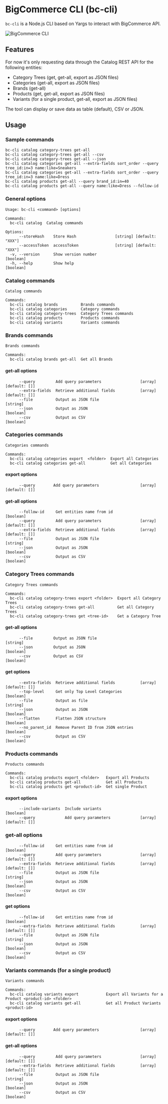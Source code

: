 # BigCommerce CLI (bc-cli)

`bc-cli` is a Node.js CLI based on Yargs to interact with BigCommerce API. 

![BigCommerce CLI](./docs/bc-cli-table.png)

## Features

For now it's only requesting data through the Catalog REST API for the following entities:

- Category Trees (get, get-all, export as JSON files)
- Categories (get-all, export as JSON files)
- Brands (get-all)
- Products (get, get-all, export as JSON files)
- Variants (for a single product, get-all, export as JSON files)

The tool can display or save data as table (default), CSV or JSON.

## Usage

### Sample commands

```
bc-cli catalog category-trees get-all
bc-cli catalog category-trees get-all --csv
bc-cli catalog category-trees get-all --json
bc-cli catalog categories get-all --extra-fields sort_order --query tree_id:in=3 name:like=Sneakers
bc-cli catalog categories get-all --extra-fields sort_order --query tree_id:in=3 name:like=Dress
bc-cli catalog products get-all --query brand_id:in=40
bc-cli catalog products get-all --query name:like=Dress --follow-id
```

### General options

```
Usage: bc-cli <command> [options]

Commands:
  bc-cli catalog  Catalog commands

Options:
      --storeHash    Store Hash                 [string] [default: "XXX"]
      --accessToken  accessToken                [string] [default: "XXX"]
  -v, --version      Show version number                               [boolean]
  -h, --help         Show help                                         [boolean]
```

### Catalog commands

```
Catalog commands

Commands:
  bc-cli catalog brands          Brands commands
  bc-cli catalog categories      Category commands
  bc-cli catalog category-trees  Category Trees commands
  bc-cli catalog products        Products commands
  bc-cli catalog variants        Variants commands
```
### Brands commands

```
Brands commands

Commands:
  bc-cli catalog brands get-all  Get all Brands
```

#### get-all options

```
      --query         Add query parameters                 [array] [default: []]
      --extra-fields  Retrieve additional fields           [array] [default: []]
      --file          Output as JSON file                               [string]
      --json          Output as JSON                                   [boolean]
      --csv           Output as CSV                                    [boolean]
```

### Categories commands

```
Categories commands

Commands:
  bc-cli catalog categories export  <folder>  Export all Categories
  bc-cli catalog categories get-all           Get all Categories
```

#### export options

```
      --query        Add query parameters                  [array] [default: []]
```

#### get-all options

```
      --follow-id     Get entities name from id                        [boolean]
      --query         Add query parameters                 [array] [default: []]
      --extra-fields  Retrieve additional fields           [array] [default: []]
      --file          Output as JSON file                               [string]
      --json          Output as JSON                                   [boolean]
      --csv           Output as CSV                                    [boolean]
```

### Category Trees commands

```
Category Trees commands

Commands:
  bc-cli catalog category-trees export <folder>  Export all Category Trees
  bc-cli catalog category-trees get-all          Get all Category Trees
  bc-cli catalog category-trees get <tree-id>    Get a Category Tree
```

#### get-all options

```
      --file         Output as JSON file                                [string]
      --json         Output as JSON                                    [boolean]
      --csv          Output as CSV                                     [boolean]
```

#### get options

```
      --extra-fields  Retrieve additional fields           [array] [default: []]
      --top-level     Get only Top Level Categories                    [boolean]
      --file          Output as file                               [string]
      --json          Output as JSON                                   [boolean]
      --flatten       Flatten JSON structure                           [boolean]
      --no_parent_id  Remove Parent ID from JSON entries               [boolean]
      --csv           Output as CSV                                    [boolean]
```

### Products commands

```
Products commands

Commands:
  bc-cli catalog products export <folder>   Export all Products
  bc-cli catalog products get-all           Get all Products
  bc-cli catalog products get <product-id>  Get single Product
```

#### export options

```
      --include-variants  Include variants                             [boolean]
      --query             Add query parameters             [array] [default: []]
```

### get-all options

```
      --follow-id     Get entities name from id                        [boolean]
      --query         Add query parameters                 [array] [default: []]
      --extra-fields  Retrieve additional fields           [array] [default: []]
      --file          Output as JSON file                               [string]
      --json          Output as JSON                                   [boolean]
      --csv           Output as CSV                                    [boolean]
```

#### get options

```
      --follow-id     Get entities name from id                        [boolean]
      --extra-fields  Retrieve additional fields           [array] [default: []]
      --file          Output as JSON file                               [string]
      --json          Output as JSON                                   [boolean]
      --csv           Output as CSV                                    [boolean]
```

### Variants commands (for a single product)

```
Variants commands

Commands:
  bc-cli catalog variants export            Export all Variants for a Product <product-id> <folder>
  bc-cli catalog variants get-all           Get all Product Variants <product-id>
```

#### export options

```
      --query        Add query parameters                  [array] [default: []]
```

#### get-all options

```
      --query         Add query parameters                 [array] [default: []]
      --extra-fields  Retrieve additional fields           [array] [default: []]
      --file          Output as JSON file                               [string]
      --json          Output as JSON                                   [boolean]
      --csv           Output as CSV                                    [boolean]
```
